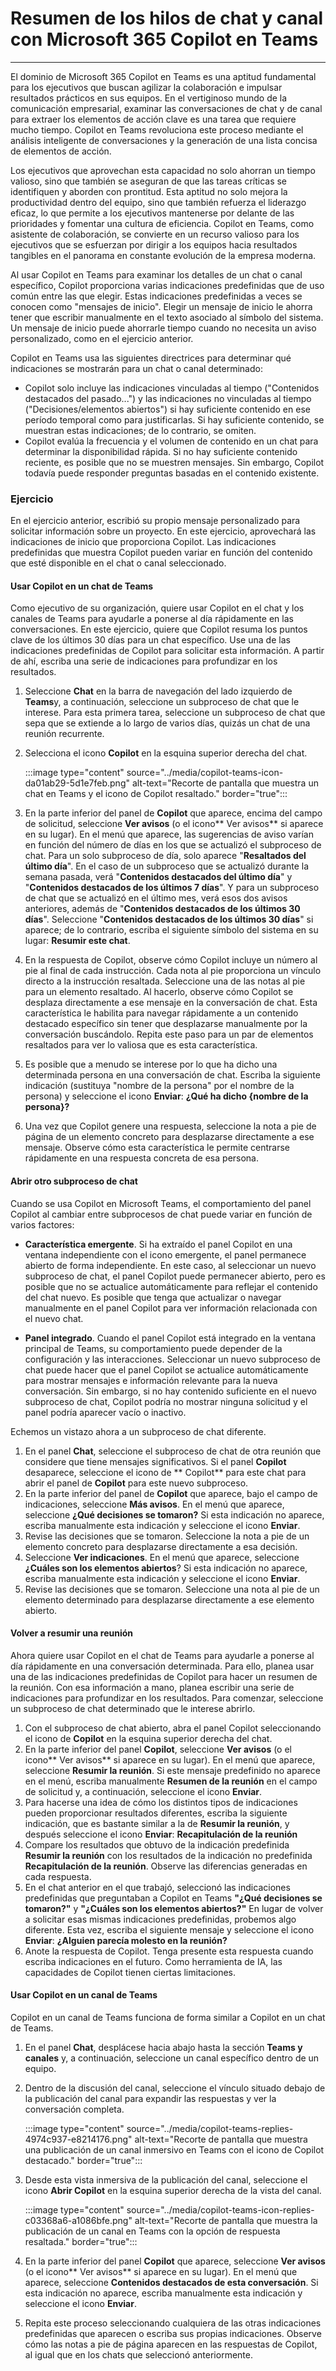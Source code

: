 # Resumen de los hilos de chat y canal con Microsoft 365 Copilot en Teams
---
El dominio de Microsoft 365 Copilot en Teams es una aptitud fundamental para los ejecutivos que buscan agilizar la colaboración e impulsar resultados prácticos en sus equipos. En el vertiginoso mundo de la comunicación empresarial, examinar las conversaciones de chat y de canal para extraer los elementos de acción clave es una tarea que requiere mucho tiempo. Copilot en Teams revoluciona este proceso mediante el análisis inteligente de conversaciones y la generación de una lista concisa de elementos de acción.

Los ejecutivos que aprovechan esta capacidad no solo ahorran un tiempo valioso, sino que también se aseguran de que las tareas críticas se identifiquen y aborden con prontitud. Esta aptitud no solo mejora la productividad dentro del equipo, sino que también refuerza el liderazgo eficaz, lo que permite a los ejecutivos mantenerse por delante de las prioridades y fomentar una cultura de eficiencia. Copilot en Teams, como asistente de colaboración, se convierte en un recurso valioso para los ejecutivos que se esfuerzan por dirigir a los equipos hacia resultados tangibles en el panorama en constante evolución de la empresa moderna.

Al usar Copilot en Teams para examinar los detalles de un chat o canal específico, Copilot proporciona varias indicaciones predefinidas que de uso común entre las que elegir. Estas indicaciones predefinidas a veces se conocen como "mensajes de inicio". Elegir un mensaje de inicio le ahorra tener que escribir manualmente en el texto asociado al símbolo del sistema. Un mensaje de inicio puede ahorrarle tiempo cuando no necesita un aviso personalizado, como en el ejercicio anterior. 

Copilot en Teams usa las siguientes directrices para determinar qué indicaciones se mostrarán para un chat o canal determinado:

- Copilot solo incluye las indicaciones vinculadas al tiempo ("Contenidos destacados del pasado...") y las indicaciones no vinculadas al tiempo ("Decisiones/elementos abiertos") si hay suficiente contenido en ese período temporal como para justificarlas. Si hay suficiente contenido, se muestran estas indicaciones; de lo contrario, se omiten.
- Copilot evalúa la frecuencia y el volumen de contenido en un chat para determinar la disponibilidad rápida. Si no hay suficiente contenido reciente, es posible que no se muestren mensajes. Sin embargo, Copilot todavía puede responder preguntas basadas en el contenido existente. 

### Ejercicio

En el ejercicio anterior, escribió su propio mensaje personalizado para solicitar información sobre un proyecto. En este ejercicio, aprovechará las indicaciones de inicio que proporciona Copilot. Las indicaciones predefinidas que muestra Copilot pueden variar en función del contenido que esté disponible en el chat o canal seleccionado. 

#### Usar Copilot en un chat de Teams

Como ejecutivo de su organización, quiere usar Copilot en el chat y los canales de Teams para ayudarle a ponerse al día rápidamente en las conversaciones. En este ejercicio, quiere que Copilot resuma los puntos clave de los últimos 30 días para un chat específico. Use una de las indicaciones predefinidas de Copilot para solicitar esta información. A partir de ahí, escriba una serie de indicaciones para profundizar en los resultados.

1. Seleccione **Chat** en la barra de navegación del lado izquierdo de **Teams**y, a continuación, seleccione un subproceso de chat que le interese. Para esta primera tarea, seleccione un subproceso de chat que sepa que se extiende a lo largo de varios días, quizás un chat de una reunión recurrente.
1. Selecciona el icono **Copilot** en la esquina superior derecha del chat.

    :::image type="content" source="../media/copilot-teams-icon-da01ab29-5d1e7feb.png" alt-text="Recorte de pantalla que muestra un chat en Teams y el icono de Copilot resaltado." border="true":::

1. En la parte inferior del panel de **Copilot** que aparece, encima del campo de solicitud, seleccione **Ver avisos** (o el icono** Ver avisos** si aparece en su lugar). En el menú que aparece, las sugerencias de aviso varían en función del número de días en los que se actualizó el subproceso de chat. Para un solo subproceso de día, solo aparece "**Resaltados del último día**". En el caso de un subproceso que se actualizó durante la semana pasada, verá "**Contenidos destacados del último día**" y "**Contenidos destacados de los últimos 7 días**". Y para un subproceso de chat que se actualizó en el último mes, verá esos dos avisos anteriores, además de "**Contenidos destacados de los últimos 30 días**". Seleccione "**Contenidos destacados de los últimos 30 días**" si aparece; de lo contrario, escriba el siguiente símbolo del sistema en su lugar: **Resumir este chat**.
1. En la respuesta de Copilot, observe cómo Copilot incluye un número al pie al final de cada instrucción. Cada nota al pie proporciona un vínculo directo a la instrucción resaltada. Seleccione una de las notas al pie para un elemento resaltado. Al hacerlo, observe cómo Copilot se desplaza directamente a ese mensaje en la conversación de chat. Esta característica le habilita para navegar rápidamente a un contenido destacado específico sin tener que desplazarse manualmente por la conversación buscándolo. Repita este paso para un par de elementos resaltados para ver lo valiosa que es esta característica.
1. Es posible que a menudo se interese por lo que ha dicho una determinada persona en una conversación de chat. Escriba la siguiente indicación (sustituya "nombre de la persona" por el nombre de la persona) y seleccione el icono **Enviar**: **¿Qué ha dicho {nombre de la persona}?**
1. Una vez que Copilot genere una respuesta, seleccione la nota a pie de página de un elemento concreto para desplazarse directamente a ese mensaje. Observe cómo esta característica le permite centrarse rápidamente en una respuesta concreta de esa persona.

#### Abrir otro subproceso de chat

Cuando se usa Copilot en Microsoft Teams, el comportamiento del panel Copilot al cambiar entre subprocesos de chat puede variar en función de varios factores:

- **Característica emergente**. Si ha extraído el panel Copilot en una ventana independiente con el icono emergente, el panel permanece abierto de forma independiente. En este caso, al seleccionar un nuevo subproceso de chat, el panel Copilot puede permanecer abierto, pero es posible que no se actualice automáticamente para reflejar el contenido del chat nuevo. Es posible que tenga que actualizar o navegar manualmente en el panel Copilot para ver información relacionada con el nuevo chat. 

- **Panel integrado**. Cuando el panel Copilot está integrado en la ventana principal de Teams, su comportamiento puede depender de la configuración y las interacciones. Seleccionar un nuevo subproceso de chat puede hacer que el panel Copilot se actualice automáticamente para mostrar mensajes e información relevante para la nueva conversación. Sin embargo, si no hay contenido suficiente en el nuevo subproceso de chat, Copilot podría no mostrar ninguna solicitud y el panel podría aparecer vacío o inactivo.

Echemos un vistazo ahora a un subproceso de chat diferente. 

1. En el panel **Chat**, seleccione el subproceso de chat de otra reunión que considere que tiene mensajes significativos. Si el panel **Copilot** desaparece, seleccione el icono de ** Copilot** para este chat para abrir el panel de **Copilot** para este nuevo subproceso.
1. En la parte inferior del panel de **Copilot** que aparece, bajo el campo de indicaciones, seleccione **Más avisos**. En el menú que aparece, seleccione **¿Qué decisiones se tomaron?** Si esta indicación no aparece, escriba manualmente esta indicación y seleccione el icono **Enviar**.
1. Revise las decisiones que se tomaron. Seleccione la nota a pie de un elemento concreto para desplazarse directamente a esa decisión.
1. Seleccione **Ver indicaciones**. En el menú que aparece, seleccione **¿Cuáles son los elementos abiertos**? Si esta indicación no aparece, escriba manualmente esta indicación y seleccione el icono **Enviar**.
1. Revise las decisiones que se tomaron. Seleccione una nota al pie de un elemento determinado para desplazarse directamente a ese elemento abierto.

#### Volver a resumir una reunión

Ahora quiere usar Copilot en el chat de Teams para ayudarle a ponerse al día rápidamente en una conversación determinada. Para ello, planea usar una de las indicaciones predefinidas de Copilot para hacer un resumen de la reunión. Con esa información a mano, planea escribir una serie de indicaciones para profundizar en los resultados. Para comenzar, seleccione un subproceso de chat determinado que le interese abrirlo.

1. Con el subproceso de chat abierto, abra el panel Copilot seleccionando el icono de **Copilot** en la esquina superior derecha del chat.
1. En la parte inferior del panel **Copilot**, seleccione **Ver avisos** (o el icono** Ver avisos** si aparece en su lugar). En el menú que aparece, seleccione **Resumir la reunión**. Si este mensaje predefinido no aparece en el menú, escriba manualmente **Resumen de la reunión** en el campo de solicitud y, a continuación, seleccione el icono **Enviar**.
1. Para hacerse una idea de cómo los distintos tipos de indicaciones pueden proporcionar resultados diferentes, escriba la siguiente indicación, que es bastante similar a la de **Resumir la reunión**, y después seleccione el icono **Enviar**: **Recapitulación de la reunión**
1. Compare los resultados que obtuvo de la indicación predefinida **Resumir la reunión** con los resultados de la indicación no predefinida **Recapitulación de la reunión**. Observe las diferencias generadas en cada respuesta.
1. En el chat anterior en el que trabajó, seleccionó las indicaciones predefinidas que preguntaban a Copilot en Teams **"¿Qué decisiones se tomaron?"** y **"¿Cuáles son los elementos abiertos?"** En lugar de volver a solicitar esas mismas indicaciones predefinidas, probemos algo diferente. Esta vez, escriba el siguiente mensaje y seleccione el icono **Enviar**: **¿Alguien parecía molesto en la reunión?**
1. Anote la respuesta de Copilot. Tenga presente esta respuesta cuando escriba indicaciones en el futuro. Como herramienta de IA, las capacidades de Copilot tienen ciertas limitaciones.

#### Usar Copilot en un canal de Teams

Copilot en un canal de Teams funciona de forma similar a Copilot en un chat de Teams.

1. En el panel **Chat**, desplácese hacia abajo hasta la sección **Teams y canales** y, a continuación, seleccione un canal específico dentro de un equipo.
1. Dentro de la discusión del canal, seleccione el vínculo situado debajo de la publicación del canal para expandir las respuestas y ver la conversación completa.

    :::image type="content" source="../media/copilot-teams-replies-4974c937-e8214176.png" alt-text="Recorte de pantalla que muestra una publicación de un canal inmersivo en Teams con el icono de Copilot destacado." border="true":::

1. Desde esta vista inmersiva de la publicación del canal, seleccione el icono **Abrir Copilot** en la esquina superior derecha de la vista del canal.

    :::image type="content" source="../media/copilot-teams-icon-replies-c03368a6-a1086bfe.png" alt-text="Recorte de pantalla que muestra la publicación de un canal en Teams con la opción de respuesta resaltada." border="true":::

1. En la parte inferior del panel **Copilot** que aparece, seleccione **Ver avisos** (o el icono** Ver avisos** si aparece en su lugar). En el menú que aparece, seleccione **Contenidos destacados de esta conversación**. Si esta indicación no aparece, escriba manualmente esta indicación y seleccione el icono **Enviar**.
1. Repita este proceso seleccionando cualquiera de las otras indicaciones predefinidas que aparecen o escriba sus propias indicaciones. Observe cómo las notas a pie de página aparecen en las respuestas de Copilot, al igual que en los chats que seleccionó anteriormente.
